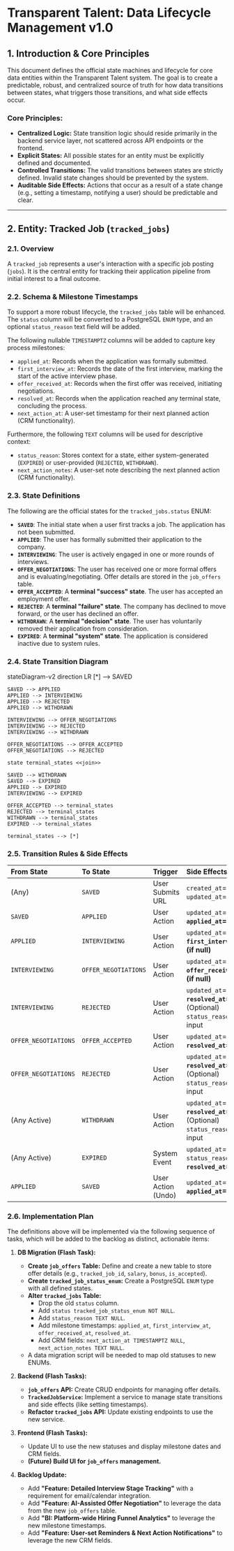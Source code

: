 # Transparent Talent: Data Lifecycle Management v1.0

## 1. Introduction & Core Principles

This document defines the official state machines and lifecycle for core data entities within the Transparent Talent system. The goal is to create a predictable, robust, and centralized source of truth for how data transitions between states, what triggers those transitions, and what side effects occur.

### Core Principles:
*   **Centralized Logic:** State transition logic should reside primarily in the backend service layer, not scattered across API endpoints or the frontend.
*   **Explicit States:** All possible states for an entity must be explicitly defined and documented.
*   **Controlled Transitions:** The valid transitions between states are strictly defined. Invalid state changes should be prevented by the system.
*   **Auditable Side Effects:** Actions that occur as a result of a state change (e.g., setting a timestamp, notifying a user) should be predictable and clear.

---

## 2. Entity: Tracked Job (`tracked_jobs`)

### 2.1. Overview
A `tracked_job` represents a user's interaction with a specific job posting (`jobs`). It is the central entity for tracking their application pipeline from initial interest to a final outcome.

### 2.2. Schema & Milestone Timestamps
To support a more robust lifecycle, the `tracked_jobs` table will be enhanced. The `status` column will be converted to a PostgreSQL `ENUM` type, and an optional `status_reason` text field will be added.

The following nullable `TIMESTAMPTZ` columns will be added to capture key process milestones:

*   `applied_at`: Records when the application was formally submitted.
*   `first_interview_at`: Records the date of the first interview, marking the start of the active interview phase.
*   `offer_received_at`: Records when the first offer was received, initiating negotiations.
*   `resolved_at`: Records when the application reached any terminal state, concluding the process.
*   `next_action_at`: A user-set timestamp for their next planned action (CRM functionality).

Furthermore, the following `TEXT` columns will be used for descriptive context:

*   `status_reason`: Stores context for a state, either system-generated (`EXPIRED`) or user-provided (`REJECTED`, `WITHDRAWN`).
*   `next_action_notes`: A user-set note describing the next planned action (CRM functionality).

### 2.3. State Definitions
The following are the official states for the `tracked_jobs.status` ENUM:

*   **`SAVED`**: The initial state when a user first tracks a job. The application has not been submitted.
*   **`APPLIED`**: The user has formally submitted their application to the company.
*   **`INTERVIEWING`**: The user is actively engaged in one or more rounds of interviews.
*   **`OFFER_NEGOTIATIONS`**: The user has received one or more formal offers and is evaluating/negotiating. Offer details are stored in the `job_offers` table.
*   **`OFFER_ACCEPTED`**: A **terminal "success" state**. The user has accepted an employment offer.
*   **`REJECTED`**: A **terminal "failure" state**. The company has declined to move forward, or the user has declined an offer.
*   **`WITHDRAWN`**: A **terminal "decision" state**. The user has voluntarily removed their application from consideration.
*   **`EXPIRED`**: A **terminal "system" state**. The application is considered inactive due to system rules.

### 2.4. State Transition Diagram

<!-- START MERMAID DIAGRAM BLOCK HERE -->
stateDiagram-v2
    direction LR
    [*] --> SAVED

    SAVED --> APPLIED
    APPLIED --> INTERVIEWING
    APPLIED --> REJECTED
    APPLIED --> WITHDRAWN

    INTERVIEWING --> OFFER_NEGOTIATIONS
    INTERVIEWING --> REJECTED
    INTERVIEWING --> WITHDRAWN
    
    OFFER_NEGOTIATIONS --> OFFER_ACCEPTED
    OFFER_NEGOTIATIONS --> REJECTED

    state terminal_states <<join>>
    
    SAVED --> WITHDRAWN
    SAVED --> EXPIRED
    APPLIED --> EXPIRED
    INTERVIEWING --> EXPIRED

    OFFER_ACCEPTED --> terminal_states
    REJECTED --> terminal_states
    WITHDRAWN --> terminal_states
    EXPIRED --> terminal_states

    terminal_states --> [*]
<!-- END MERMAID DIAGRAM BLOCK HERE -->

### 2.5. Transition Rules & Side Effects

| From State | To State | Trigger | Side Effects |
| :--- | :--- | :--- | :--- |
| (Any) | `SAVED` | User Submits URL | `created_at`=now, `updated_at`=now |
| `SAVED` | `APPLIED` | User Action | `updated_at`=now, **`applied_at`=now** |
| `APPLIED` | `INTERVIEWING`| User Action | `updated_at`=now, **`first_interview_at`=now (if null)** |
| `INTERVIEWING`|`OFFER_NEGOTIATIONS`| User Action | `updated_at`=now, **`offer_received_at`=now (if null)** |
| `INTERVIEWING`| `REJECTED` | User Action | `updated_at`=now, **`resolved_at`=now**, (Optional) `status_reason`=user input |
| `OFFER_NEGOTIATIONS`|`OFFER_ACCEPTED`| User Action | `updated_at`=now, **`resolved_at`=now** |
| `OFFER_NEGOTIATIONS`|`REJECTED` | User Action | `updated_at`=now, **`resolved_at`=now**, (Optional) `status_reason`=user input |
| (Any Active) | `WITHDRAWN` | User Action | `updated_at`=now, **`resolved_at`=now**, (Optional) `status_reason`=user input |
| (Any Active) | `EXPIRED` | System Event | `updated_at`=now, `status_reason`=set, **`resolved_at`=now** |
| `APPLIED` | `SAVED` | User Action (Undo) | `updated_at`=now, **`applied_at`=NULL** |

### 2.6. Implementation Plan

The definitions above will be implemented via the following sequence of tasks, which will be added to the backlog as distinct, actionable items:

1.  **DB Migration (Flash Task):**
    *   **Create `job_offers` Table:** Define and create a new table to store offer details (e.g., `tracked_job_id`, `salary`, `bonus`, `is_accepted`).
    *   **Create `tracked_job_status_enum`:** Create a PostgreSQL `ENUM` type with all defined states.
    *   **Alter `tracked_jobs` Table:**
        *   Drop the old `status` column.
        *   Add `status tracked_job_status_enum NOT NULL`.
        *   Add `status_reason TEXT NULL`.
        *   Add milestone timestamps: `applied_at`, `first_interview_at`, `offer_received_at`, `resolved_at`.
        *   Add CRM fields: `next_action_at TIMESTAMPTZ NULL`, `next_action_notes TEXT NULL`.
    *   A data migration script will be needed to map old statuses to new ENUMs.

2.  **Backend (Flash Tasks):**
    *   **`job_offers` API:** Create CRUD endpoints for managing offer details.
    *   **`TrackedJobService`:** Implement a service to manage state transitions and side effects (like setting timestamps).
    *   **Refactor `tracked_jobs` API:** Update existing endpoints to use the new service.

3.  **Frontend (Flash Tasks):**
    *   Update UI to use the new statuses and display milestone dates and CRM fields.
    *   **(Future) Build UI for `job_offers` management.**

4.  **Backlog Update:**
    *   Add **"Feature: Detailed Interview Stage Tracking"** with a requirement for email/calendar integration.
    *   Add **"Feature: AI-Assisted Offer Negotiation"** to leverage the data from the new `job_offers` table.
    *   Add **"BI: Platform-wide Hiring Funnel Analytics"** to leverage the new milestone timestamps.
    *   Add **"Feature: User-set Reminders & Next Action Notifications"** to leverage the new CRM fields.